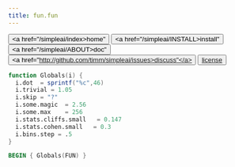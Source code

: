 ```yaml
---
title: fun.fun
---
```


<button class="button button1"><a href="/simpleai/index>home"</a></button>
<button class="button button2"><a href="/simpleai/INSTALL>install"</a></button>
<button class="button button1"><a href="/simpleai/ABOUT>doc"</a></button>
<button class="button button2"><a href="http://github.com/timm/simpleai/issues>discuss"</a></button>
<button class="button button1"><a href="/simpleai/LICENSE">license</a></button>

```awk
function Globals(i) {
  i.dot  = sprintf("%c",46)
  i.trivial = 1.05
  i.skip = "?"
  i.some.magic  = 2.56
  i.some.max    = 256
  i.stats.cliffs.small   = 0.147
  i.stats.cohen.small   = 0.3
  i.bins.step = .5
}
```

```awk
BEGIN { Globals(FUN) }
```
